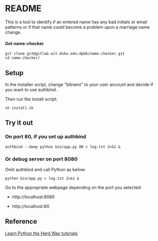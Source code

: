 # README

This is a tool to identify if an entered name has any bad initials or email patterns
or if that name could become a problem upon a marriage name change.

#### Get name-checker

    git clone git@gitlab.oit.duke.edu:dpb6/name-checker.git
    cd name-checker/

## Setup

In the installer script, change "bitnami" to your user account and decide if you want to use authbind.

Then run the install script:
    
    sh install.sh

## Try it out 
### On port 80, if you set up authbind

    authbind --deep python bin/app.py 80 > log.txt 2>&1 & 

### Or debug server on port 8080

Omit authbind and call Python as below:

    python bin/app.py > log.txt 2>&1 &

Go to the appropriate webpage depending on the port you selected:

- http://localhost:8080

- http://localhost:80

## Reference

[Learn Python the Hard Way tutorials](http://learnpythonthehardway.org/book/ex51.html)
